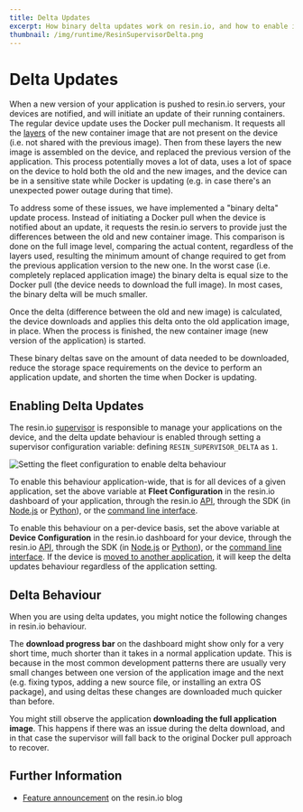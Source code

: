 ```yaml
---
title: Delta Updates
excerpt: How binary delta updates work on resin.io, and how to enable it for your applications
thumbnail: /img/runtime/ResinSupervisorDelta.png
---
```


# Delta Updates

When a new version of your application is pushed to resin.io servers, your devices are notified, and will initiate an update of their running containers. The regular device update uses the Docker pull mechanism. It requests all the [layers](https://docs.docker.com/engine/userguide/storagedriver/imagesandcontainers/#/images-and-layers) of the new container image that are not present on the device (i.e. not shared with the previous image). Then from these layers the new image is assembled on the device, and replaced the previous version of the application. This process potentially moves a lot of data, uses a lot of space on the device to hold both the old and the new images, and the device can be in a sensitive state while Docker is updating (e.g. in case there's an unexpected power outage during that time).

To address some of these issues, we have implemented a "binary delta" update process. Instead of initiating a Docker pull when the device is notified about an update, it requests the resin.io servers to provide just the differences between the old and new container image. This comparison is done on the full image level, comparing the actual content, regardless of the layers used, resulting the minimum amount of change required to get from the previous application version to the new one. In the worst case (i.e. completely replaced application image) the binary delta is equal size to the Docker pull (the device needs to download the full image). In most cases, the binary delta will be much smaller.

Once the delta (difference between the old and new image) is calculated, the device downloads and applies this delta onto the old application image, in place. When the process is finished, the new container image (new version of the application) is started.

These binary deltas save on the amount of data needed to be downloaded, reduce the storage space requirements on the device to perform an application update, and shorten the time when Docker is updating.

## Enabling Delta Updates

The resin.io [supervisor](/understanding/understanding-devices/#resin-io-supervisor) is responsible to manage your applications on the device, and the delta update behaviour is enabled through setting a supervisor configuration variable: defining `RESIN_SUPERVISOR_DELTA` as `1`.

![Setting the fleet configuration to enable delta behaviour](/img/runtime/ResinSupervisorDelta.png)

To enable this behaviour application-wide, that is for all devices of a given application, set the above variable at **Fleet Configuration** in the resin.io dashboard of your application, through the resin.io [API](/runtime/data-api/#create-application-variable), through the SDK (in [Node.js](/tools/sdk/#resin.models.environment-variables.create) or [Python](/tools/python-sdk/#applicationenvvariable)), or the [command line interface](/tools/cli/#envs).

To enable this behaviour on a per-device basis, set the above variable at **Device Configuration** in the resin.io dashboard for your device, through the resin.io [API](/runtime/data-api/#create-device-variable), through the SDK (in [Node.js](/tools/sdk/#resin.models.environment-variables.device.create) or [Python](/tools/python-sdk/#function-create-uuid-name-value-)), or the [command line interface](/tools/cli/#envs). If the device is [moved to another application](/management/devices/#move-to-another-application), it will keep the delta updates behaviour regardless of the application setting.

## Delta Behaviour

When you are using delta updates, you might notice the following changes in resin.io behaviour.

The **download progress bar** on the dashboard might show only for a very short time, much shorter than it takes in a normal application update. This is because in the most common development patterns there are usually very small changes between one version of the application image and the next (e.g. fixing typos, adding a new source file, or installing an extra OS package), and using deltas these changes are downloaded much quicker than before.

You might still observe the application **downloading the full application image**. This happens if there was an issue during the delta download, and in that case the supervisor will fall back to the original Docker pull approach to recover.

## Further Information

* [Feature announcement](https://resin.io/blog/the-next-resin/#deltaupdates) on the resin.io blog
